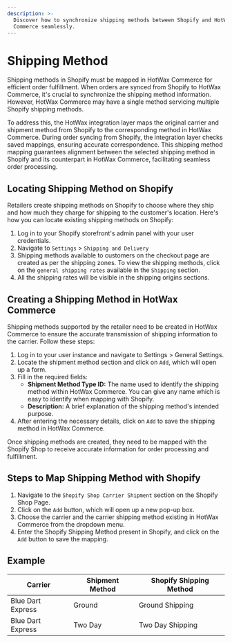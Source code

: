 ```yaml
---
description: >-
  Discover how to synchronize shipping methods between Shopify and HotWax
  Commerce seamlessly.
---
```


# Shipping Method

Shipping methods in Shopify must be mapped in HotWax Commerce for efficient order fulfillment. When orders are synced from Shopify to HotWax Commerce, it's crucial to synchronize the shipping method information. However, HotWax Commerce may have a single method servicing multiple Shopify shipping methods.

To address this, the HotWax integration layer maps the original carrier and shipment method from Shopify to the corresponding method in HotWax Commerce. During order syncing from Shopify, the integration layer checks saved mappings, ensuring accurate correspondence. This shipping method mapping guarantees alignment between the selected shipping method in Shopify and its counterpart in HotWax Commerce, facilitating seamless order processing.

## Locating Shipping Method on Shopify

Retailers create shipping methods on Shopify to choose where they ship and how much they charge for shipping to the customer's location. Here's how you can locate existing shipping methods on Shopify:

1. Log in to your Shopify storefront's admin panel with your user credentials.
2. Navigate to `Settings` > `Shipping and Delivery`
3. Shipping methods available to customers on the checkout page are created as per the shipping zones. To view the shipping methods, click on the `general shipping rates` available in the `Shipping` section.
4. All the shipping rates will be visible in the shipping origins sections.

## Creating a Shipping Method in HotWax Commerce

Shipping methods supported by the retailer need to be created in HotWax Commerce to ensure the accurate transmission of shipping information to the carrier. Follow these steps:

1. Log in to your user instance and navigate to Settings > General Settings.
2. Locate the shipment method section and click on `Add`, which will open up a form.
3. Fill in the required fields:
   * **Shipment Method Type ID:** The name used to identify the shipping method within HotWax Commerce. You can give any name which is easy to identify when mapping with Shopify.
   * **Description:** A brief explanation of the shipping method's intended purpose.
4. After entering the necessary details, click on `Add` to save the shipping method in HotWax Commerce.

Once shipping methods are created, they need to be mapped with the Shopify Shop to receive accurate information for order processing and fulfillment.

## Steps to Map Shipping Method with Shopify

1. Navigate to the `Shopify Shop Carrier Shipment` section on the Shopify Shop Page.
2. Click on the `Add` button, which will open up a new pop-up box.
3. Choose the carrier and the carrier shipping method existing in HotWax Commerce from the dropdown menu.
4. Enter the Shopify Shipping Method present in Shopify, and click on the `Add` button to save the mapping.

## Example

| Carrier           | Shipment Method | Shopify Shipping Method |
| ----------------- | --------------- | ----------------------- |
| Blue Dart Express | Ground          | Ground Shipping         |
| Blue Dart Express | Two Day         | Two Day Shipping        |
